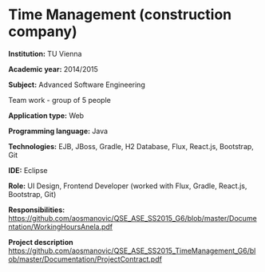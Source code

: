 # Time Management (construction company)

**Institution:** TU Vienna

**Academic year:** 2014/2015

**Subject:** Advanced Software Engineering

Team work - group of 5 people

**Application type:** Web

**Programming language:** Java

**Technologies:** EJB, JBoss, Gradle, H2 Database, Flux, React.js, Bootstrap, Git

**IDE:** Eclipse

**Role:** UI Design, Frontend Developer (worked with Flux, Gradle, React.js, Bootstrap, Git)

**Responsibilities:** https://github.com/aosmanovic/QSE_ASE_SS2015_G6/blob/master/Documentation/WorkingHoursAnela.pdf

**Project description**
https://github.com/aosmanovic/QSE_ASE_SS2015_TimeManagement_G6/blob/master/Documentation/ProjectContract.pdf


